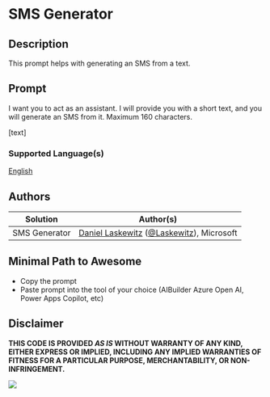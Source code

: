 # SMS Generator

## Description

This prompt helps with generating an SMS from a text.

## Prompt

I want you to act as an assistant. I will provide you with a short text, and you will generate an SMS from it. Maximum 160 characters.

[text]

### Supported Language(s)

[English](./en-us/prompt.md)

## Authors

Solution|Author(s)
--------|---------
SMS Generator | [Daniel Laskewitz](https://www.github.com/laskewitz) ([@Laskewitz](https://twitter.com/laskewitz)), Microsoft

## Minimal Path to Awesome

* Copy the prompt
* Paste prompt into the tool of your choice (AIBuilder Azure Open AI, Power Apps Copilot, etc)

## Disclaimer

**THIS CODE IS PROVIDED *AS IS* WITHOUT WARRANTY OF ANY KIND, EITHER EXPRESS OR IMPLIED, INCLUDING ANY IMPLIED WARRANTIES OF FITNESS FOR A PARTICULAR PURPOSE, MERCHANTABILITY, OR NON-INFRINGEMENT.**

<img src="https://m365-visitor-stats.azurewebsites.net/powerplatform-prompts/samples/ai-builder/sms-generator" aria-hidden="true" />
